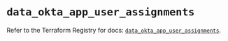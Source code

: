 # `data_okta_app_user_assignments`

Refer to the Terraform Registry for docs: [`data_okta_app_user_assignments`](https://registry.terraform.io/providers/okta/okta/4.17.0/docs/data-sources/app_user_assignments).
